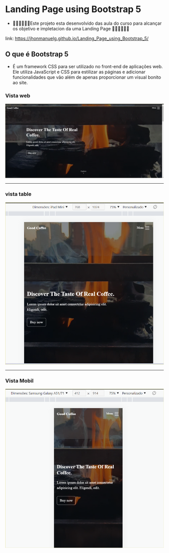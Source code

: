 # Landing Page using Bootstrap 5
* 🧑‍🎓🧑‍🎓🧑‍🎓Este projeto esta desenvolvido das aula do curso para alcançar os objetivo e impletacion da uma Landing Page 🧑‍🎓🧑‍🎓🧑‍🎓


 link: https://jhonmanuelg.github.io/Landing_Page_using_Bootstrap_5/


## O que é Bootstrap 5

* É um framework CSS para ser utilizado no front-end de aplicações web. Ele utiliza JavaScript e CSS para estilizar as páginas e adicionar funcionalidades que vão além de apenas proporcionar um visual bonito ao site.

### Vista web
![Img do projeto](./img/Captura%20de%20tela%201%20071625.png )

-----
### vista table
![imge do projeto](./img/Captura%20de%20tela%202.png)

-----

### Vista Mobil
![img do projeto](./img/Captura%20de%20tela%203.png)
